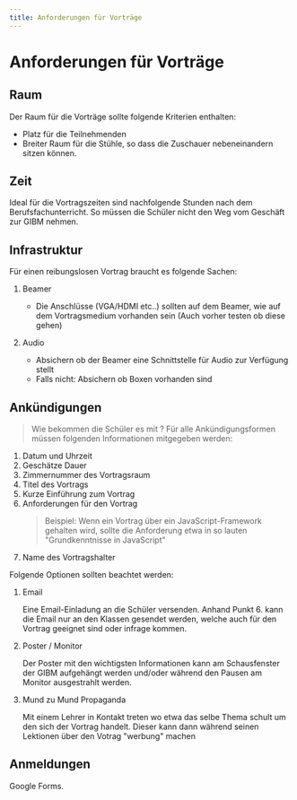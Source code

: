 ```yaml
---
title: Anforderungen für Vorträge
---
```


# Anforderungen für Vorträge

## Raum

Der Raum für die Vorträge sollte folgende Kriterien enthalten:

- Platz für die Teilnehmenden
- Breiter Raum für die Stühle, so dass die Zuschauer nebeneinandern sitzen können.

## Zeit

Ideal für die Vortragszeiten sind nachfolgende Stunden nach dem Berufsfachunterricht. So müssen die Schüler nicht den Weg vom Geschäft zur GIBM nehmen.

## Infrastruktur

Für einen reibungslosen Vortrag braucht es folgende Sachen:

1. Beamer
   - Die Anschlüsse (VGA/HDMI etc..) sollten auf dem Beamer, wie auf dem Vortragsmedium vorhanden sein (Auch vorher testen ob diese gehen)

2. Audio
   - Absichern ob der Beamer eine Schnittstelle für Audio zur Verfügung stellt
   - Falls nicht: Absichern ob Boxen vorhanden sind

## Ankündigungen

> Wie bekommen die Schüler es mit ?
Für alle Ankündigungsformen müssen folgenden Informationen mitgegeben werden:

1. Datum und Uhrzeit
2. Geschätze Dauer
3. Zimmernummer des Vortragsraum
4. Titel des Vortrags
5. Kurze Einführung zum Vortrag
6. Anforderungen für den Vortrag 
   > Beispiel: Wenn ein Vortrag über ein JavaScript-Framework gehalten wird, sollte die Anforderung etwa in so lauten "Grundkenntnisse in JavaScript"
7. Name des Vortragshalter

Folgende Optionen sollten beachtet werden:

1. Email

   Eine Email-Einladung an die Schüler versenden.
   Anhand Punkt 6. kann die Email nur an den Klassen gesendet werden, welche auch für den Vortrag geeignet sind oder infrage kommen.

2. Poster / Monitor

   Der Poster mit den wichtigsten Informationen kann am Schausfenster der GIBM aufgehängt werden und/oder während den Pausen am Monitor ausgestrahlt werden.

3. Mund zu Mund Propaganda

   Mit einem Lehrer in Kontakt treten wo etwa das selbe Thema schult um den sich der Vortrag handelt. Dieser kann dann während seinen Lektionen über den Votrag "werbung" machen

## Anmeldungen

Google Forms.
